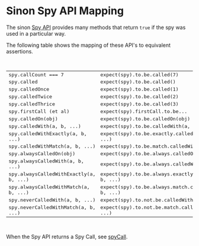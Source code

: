 # Sinon Spy API Mapping

The sinon [Spy API](http://sinonjs.org/docs/#spies-api) provides many methods that
return `true` if the spy was used in a particular way.

The following table shows the mapping of these API's to equivalent assertions.

<br>
<table style="font-family:monospace">
    <tr>
        <td>spy.callCount === 7</td>  <td>expect(spy).to.be.called(7)</td>
    </tr>
    <tr>
        <td>spy.called</td>  <td>expect(spy).to.be.called()</td>
    </tr>
    <tr>
        <td>spy.calledOnce</td>  <td>expect(spy).to.be.called(1)</td>
    </tr>
    <tr>
        <td>spy.calledTwice</td>  <td>expect(spy).to.be.called(2)</td>
    </tr>
    <tr>
        <td>spy.calledThrice</td>  <td>expect(spy).to.be.called(3)</td>
    </tr>
    <tr>
        <td>spy.firstCall (et al)</td>  <td>expect(spy).firstCall.to.be...</td>
    </tr>
    <tr>
        <td>spy.calledOn(obj)</td>  <td>expect(spy).to.be.calledOn(obj)</td>
    </tr>
    <tr>
        <td>spy.calledWith(a, b, ...)</td>  <td>expect(spy).to.be.calledWith(a, b, ...)</td>
    </tr>
    <tr>
        <td>spy.calledWithExactly(a, b, ...)</td>  <td>expect(spy).to.be.exactly.calledWith(a, b, ...)</td>
    </tr>
    <tr>
        <td>spy.calledWithMatch(a, b, ...)</td>  <td>expect(spy).to.be.match.calledWith(a, b, ...)</td>
    </tr>
    <tr>
        <td>spy.alwaysCalledOn(obj)</td>  <td>expect(spy).to.be.always.calledOn(obj)</td>
    </tr>
    <tr>
        <td>spy.alwaysCalledWith(a, b, ...)</td>  <td>expect(spy).to.be.always.calledWith(a, b, ...)</td>
    </tr>
    <tr>
        <td>spy.alwaysCalledWithExactly(a, b, ...)</td>  <td>expect(spy).to.be.always.exactly.calledWith(a, b, ...)</td>
    </tr>
    <tr>
        <td>spy.alwaysCalledWithMatch(a, b, ...)</td>  <td>expect(spy).to.be.always.match.calledWith(a, b, ...)</td>
    </tr>
    <tr>
        <td>spy.neverCalledWith(a, b, ...)</td>  <td>expect(spy).to.not.be.calledWith(a, b, ...)</td>
    </tr>
    <tr>
        <td>spy.neverCalledWithMatch(a, b, ...)</td>  <td>expect(spy).to.not.be.match.calledWith(a, b, ...)</td>
    </tr>
</table>
<br>

When the Spy API returns a Spy Call, see [spyCall](./spyCall.md).
